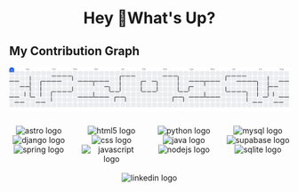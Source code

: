 <h1 align="center">Hey 👋What's Up?</h1>


## My Contribution Graph

  <picture>
    <source media="(prefers-color-scheme: dark)" srcset="https://raw.githubusercontent.com/daviz2402/daviz2402/output/pacman-contribution-graph-dark.svg">
    <source media="(prefers-color-scheme: light)" srcset="https://raw.githubusercontent.com/daviz2402/daviz2402/output/pacman-contribution-graph.svg">
    <img alt="pacman contribution graph" src="https://raw.githubusercontent.com/daviz2402/daviz2402/output/pacman-contribution-graph.svg">
  </picture>



###

<div align="center" style="display:flex;justify-content:center;gap:24px;">
  <div>
    <img src="https://skillicons.dev/icons?i=astro" height="40" alt="astro logo"  />
    <img src="https://skillicons.dev/icons?i=django" height="40" alt="django logo"  />
    <img src="https://skillicons.dev/icons?i=spring" height="40" alt="spring logo"  />
  </div>
  <div>
    <img src="https://skillicons.dev/icons?i=html" height="40" alt="html5 logo"  />
    <img src="https://skillicons.dev/icons?i=css" height="40" alt="css logo"  />
    <img src="https://skillicons.dev/icons?i=js" height="40" alt="javascript logo"  />
  </div>
  <div>
    <img src="https://cdn.jsdelivr.net/gh/devicons/devicon/icons/python/python-original.svg" height="40" alt="python logo"  />
    <img src="https://cdn.jsdelivr.net/gh/devicons/devicon/icons/java/java-original.svg" height="40" alt="java logo"  />
    <img src="https://cdn.jsdelivr.net/gh/devicons/devicon/icons/nodejs/nodejs-original.svg" height="40" alt="nodejs logo"  />
  </div>
  <div>
    <img src="https://skillicons.dev/icons?i=mysql" height="40" alt="mysql logo"  />
    <img src="https://skillicons.dev/icons?i=supabase" height="40" alt="supabase logo"  />
    <img src="https://skillicons.dev/icons?i=sqlite" height="40" alt="sqlite logo"  />
  </div>
</div>

<br clear="both">


<div align="center">
  <img src="https://img.shields.io/static/v1?message=LinkedIn&logo=linkedin&label=&color=0077B5&logoColor=white&labelColor=&style=for-the-badge" height="25" alt="linkedin logo" href="https://www.linkedin.com/in/david-mart%C3%ADnez-sanz/"></img>
  </div>

###
